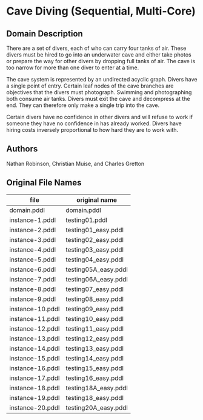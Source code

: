 # Cave Diving (Sequential, Multi-Core)

## Domain Description

There are a set of divers, each of who can carry four tanks of air.
These divers must be hired to go into an underwater cave and either take photos or prepare the way for other divers by dropping full tanks of air.
The cave is too narrow for more than one diver to enter at a time.

The cave system is represented by an undirected acyclic graph.
Divers have a single point of entry.
Certain leaf nodes of the cave branches are objectives that the divers must photograph.
Swimming and photographing both consume air tanks.
Divers must exit the cave and decompress at the end.
They can therefore only make a single trip into the cave.

Certain divers have no confidence in other divers and will refuse to work if someone they have no confidence in has already worked.
Divers have hiring costs inversely proportional to how hard they are to work with.

## Authors

Nathan Robinson, Christian Muise, and Charles Gretton

## Original File Names

| file             | original name        |
|------------------|----------------------|
| domain.pddl      | domain.pddl          |
| instance-1.pddl  | testing01.pddl       |
| instance-2.pddl  | testing01_easy.pddl  |
| instance-3.pddl  | testing02_easy.pddl  |
| instance-4.pddl  | testing03_easy.pddl  |
| instance-5.pddl  | testing04_easy.pddl  |
| instance-6.pddl  | testing05A_easy.pddl |
| instance-7.pddl  | testing06A_easy.pddl |
| instance-8.pddl  | testing07_easy.pddl  |
| instance-9.pddl  | testing08_easy.pddl  |
| instance-10.pddl | testing09_easy.pddl  |
| instance-11.pddl | testing10_easy.pddl  |
| instance-12.pddl | testing11_easy.pddl  |
| instance-13.pddl | testing12_easy.pddl  |
| instance-14.pddl | testing13_easy.pddl  |
| instance-15.pddl | testing14_easy.pddl  |
| instance-16.pddl | testing15_easy.pddl  |
| instance-17.pddl | testing16_easy.pddl  |
| instance-18.pddl | testing18A_easy.pddl |
| instance-19.pddl | testing18_easy.pddl  |
| instance-20.pddl | testing20A_easy.pddl |
